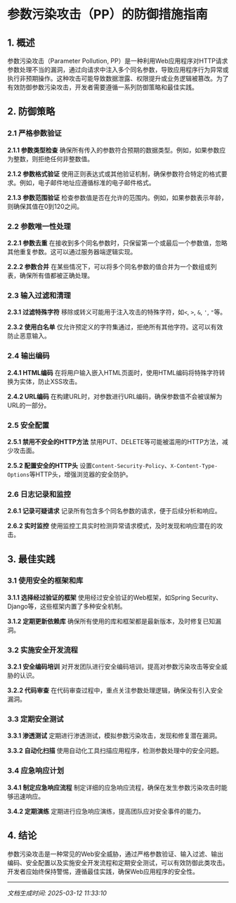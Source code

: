 # 参数污染攻击（PP）的防御措施指南

## 1. 概述

参数污染攻击（Parameter Pollution, PP）是一种利用Web应用程序对HTTP请求参数处理不当的漏洞，通过向请求中注入多个同名参数，导致应用程序行为异常或执行非预期操作。这种攻击可能导致数据泄露、权限提升或业务逻辑被篡改。为了有效防御参数污染攻击，开发者需要遵循一系列防御策略和最佳实践。

## 2. 防御策略

### 2.1 严格参数验证

**2.1.1 参数类型检查**
确保所有传入的参数符合预期的数据类型。例如，如果参数应为整数，则拒绝任何非整数值。

**2.1.2 参数格式验证**
使用正则表达式或其他验证机制，确保参数符合特定的格式要求。例如，电子邮件地址应遵循标准的电子邮件格式。

**2.1.3 参数范围验证**
检查参数值是否在允许的范围内。例如，如果参数表示年龄，则确保其值在0到120之间。

### 2.2 参数唯一性处理

**2.2.1 参数去重**
在接收到多个同名参数时，只保留第一个或最后一个参数值，忽略其他重复参数。这可以通过服务器端逻辑实现。

**2.2.2 参数合并**
在某些情况下，可以将多个同名参数的值合并为一个数组或列表，确保所有值都被正确处理。

### 2.3 输入过滤和清理

**2.3.1 过滤特殊字符**
移除或转义可能用于注入攻击的特殊字符，如`<`, `>`, `&`, `'`, `"`等。

**2.3.2 使用白名单**
仅允许预定义的字符集通过，拒绝所有其他字符。这可以有效防止恶意输入。

### 2.4 输出编码

**2.4.1 HTML编码**
在将用户输入嵌入HTML页面时，使用HTML编码将特殊字符转换为实体，防止XSS攻击。

**2.4.2 URL编码**
在构建URL时，对参数进行URL编码，确保参数值不会被误解为URL的一部分。

### 2.5 安全配置

**2.5.1 禁用不安全的HTTP方法**
禁用PUT、DELETE等可能被滥用的HTTP方法，减少攻击面。

**2.5.2 配置安全的HTTP头**
设置`Content-Security-Policy`、`X-Content-Type-Options`等HTTP头，增强浏览器的安全防护。

### 2.6 日志记录和监控

**2.6.1 记录可疑请求**
记录所有包含多个同名参数的请求，便于后续分析和响应。

**2.6.2 实时监控**
使用监控工具实时检测异常请求模式，及时发现和响应潜在的攻击。

## 3. 最佳实践

### 3.1 使用安全的框架和库

**3.1.1 选择经过验证的框架**
使用经过安全验证的Web框架，如Spring Security、Django等，这些框架内置了多种安全机制。

**3.1.2 定期更新依赖库**
确保所有使用的库和框架都是最新版本，及时修复已知漏洞。

### 3.2 实施安全开发流程

**3.2.1 安全编码培训**
对开发团队进行安全编码培训，提高对参数污染攻击等安全威胁的认识。

**3.2.2 代码审查**
在代码审查过程中，重点关注参数处理逻辑，确保没有引入安全漏洞。

### 3.3 定期安全测试

**3.3.1 渗透测试**
定期进行渗透测试，模拟参数污染攻击，发现和修复潜在漏洞。

**3.3.2 自动化扫描**
使用自动化工具扫描应用程序，检测参数处理中的安全问题。

### 3.4 应急响应计划

**3.4.1 制定应急响应流程**
制定详细的应急响应流程，确保在发生参数污染攻击时能够迅速响应。

**3.4.2 定期演练**
定期进行应急响应演练，提高团队应对安全事件的能力。

## 4. 结论

参数污染攻击是一种常见的Web安全威胁，通过严格参数验证、输入过滤、输出编码、安全配置以及实施安全开发流程和定期安全测试，可以有效防御此类攻击。开发者应始终保持警惕，遵循最佳实践，确保Web应用程序的安全性。

---

*文档生成时间: 2025-03-12 11:33:10*
